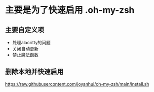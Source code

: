 # 主要是为了快速启用 .oh-my-zsh
## 主要自定义项
- 处理alacritty的问题
- 关闭自动更新
- 禁止魔法函数
## 删除本地并快速启用

https://raw.githubusercontent.com/joyanhui/oh-my-zsh/main/install.sh
